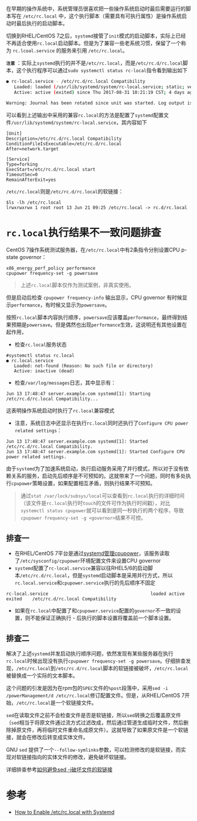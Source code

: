 在早期的操作系统中，系统管理员很喜欢把一些操作系统启动时最后需要运行的脚本写在 `/etc/rc.local` 中，这个执行脚本（需要具有可执行属性）是操作系统启动时最后执行的启动脚本。

切换到RHEL/CentOS 7之后，`systemd`接管了`init`模式的启动脚本，实际上已经不再适合使用`rc.local`启动脚本。但是为了兼容一些老系统习惯，保留了一个称为 `rc.lcoal.service` 的服务来引用 `/etc/rc.local`。

**`注意`** ：实际上`systemd`执行的并不是`/etc/rc.local`，而是`/etc/rc.d/rc.local`脚本，这个执行程序可以通过`sudo systemctl status rc-local`指令看到输出如下

```bash
● rc-local.service - /etc/rc.d/rc.local Compatibility
   Loaded: loaded (/usr/lib/systemd/system/rc-local.service; static; vendor preset: disabled)
   Active: active (exited) since Thu 2017-08-31 10:21:19 CST; 4 days ago

Warning: Journal has been rotated since unit was started. Log output is incomplete or unavailable.
```

可以看到上述输出中采用的兼容`rc.local`的方法是配置了`systemd`配置文件`/usr/lib/systemd/system/rc-local.service`，其内容如下

```
[Unit]
Description=/etc/rc.d/rc.local Compatibility
ConditionFileIsExecutable=/etc/rc.d/rc.local
After=network.target

[Service]
Type=forking
ExecStart=/etc/rc.d/rc.local start
TimeoutSec=0
RemainAfterExit=yes
```

`/etc/rc.local`则是`/etc/rc.d/rc.local`的软链接：

```
$ls -lh /etc/rc.local
lrwxrwxrwx 1 root root 13 Jun 21 09:25 /etc/rc.local -> rc.d/rc.local
```

# `rc.local`执行结果不一致问题排查

CentOS 7操作系统测试服务器，在`/etc/rc.local`中有2条指令分别设置CPU p-state governor：

```
x86_energy_perf_policy performance
cpupower frequency-set -g powersave
```

> 上述`rc.local`脚本仅作为测试案例，非真实使用。

但是启动后检查 `cpupower frequency-info` 输出显示，CPU governor 有时候显示`performance`，有时候又显示为`powersave`。

按照`rc.local`脚本内容执行顺序，`powersave`应该覆盖`performance`，最终得到结果预期是`powersave`。但是偶然也出现`performance`生效，这说明还有其他设置在起作用，

* 检查`rc.local`服务状态

```
#systemctl status rc.local
● rc.local.service
   Loaded: not-found (Reason: No such file or directory)
   Active: inactive (dead)
```

* 检查`/var/log/messages`日志，其中显示有：

```
Jun 13 17:48:47 server.example.com systemd[1]: Starting /etc/rc.d/rc.local Compatibility...
```

这表明操作系统启动时执行了`rc.local`兼容模式

* 注意，系统日志中还显示在执行`rc.local`同时还执行了`Configure CPU power related settings`：

```
Jun 13 17:48:47 server.example.com systemd[1]: Started /etc/rc.d/rc.local Compatibility.
Jun 13 17:48:47 server.example.com systemd[1]: Started Configure CPU power related settings.
```

由于`systemd`为了加速系统启动，执行启动服务采用了并行模式，所以对于没有依赖关系的服务，启动先后顺序是不可预知的。这就带来了一个问题，同时有多处执行`cpupower`策略设置，如果配置相互矛盾，则执行结果不可预知。

> 通过`stat /var/lock/subsys/local`可以查看到`rc.local`执行的详细时间（该文件是`rc.local`执行时`touch`的文件可作为执行时间戳），对比`systemctl status cpupower`就可以看到是同一秒执行的两个程序，导致`cpupower frequency-set -g <governor>`结果不可控。

## 排查一

* 在RHEL/CentOS 7平台是通过[systemd管理cpupower](cpupower)，该服务读取了`/etc/sysconfig/cpupower`环境配置文件来设置CPU governor
* `systemd`配置了`rc-local.service`兼容以往RHEL5/6的启动脚本`/etc/rc.d/rc.local`，但是`systemd`启动脚本是采用并行方式，所以`rc.local.service`和`cpupower.service`执行的先后顺序不固定

```
rc-local.service                                       loaded active exited    /etc/rc.d/rc.local Compatibility
```

* 如果在`rc.local`中配置了和`cpupower.service`配置的`governor`不一致的设置，则不能保证正确执行 - 后执行的脚本设置将覆盖前一个脚本设置。

## 排查二

解决了上述`systemd`并发启动执行顺序问题，依然发现有某些服务器在执行`rc.local`时候出现没有执行`cpupower frequency-set -g powersave`。仔细排查发现，`/etc/rc.local`到`/etc/rc.d/rc.local`脚本的软链接被破坏，`/etc/rc.local`被替换成一个实际的文本脚本。

这个问题的引发是因为在rpm包的`SPEC`文件的`%post`段落中，采用`sed -i /powerManagement/d /etc/rc.local`修订配置文件。但是，从RHEL/CentOS 7开始，`/etc/rc.local`是一个软链接文件。

`sed`在读取文件之前不会检查文件是否是软链接，所以`sed`转换之后覆盖原文件（`sed`相当于将原文件通过流方式过滤改成，然后通过管道生成临时文件，然后删除掉原文件，再将临时文件重命名成原文件）。这就导致了如果原文件是一个软链接，就会在修改后转变成实体文件。

GNU `sed` 提供了一个`--follow-symlinks`参数，可以检测修改的是软链接，而实现对软链接指向的实体文件的修改，避免破坏软链接。

详细排查参考[如何避免sed -i破坏文件的软链接](../../../../../develop/shell/sed_awk/prevent_sed_-i_from_destroying_symlinks)

# 参考

* [How to Enable /etc/rc.local with Systemd](https://www.linuxbabe.com/linux-server/how-to-enable-etcrc-local-with-systemd)